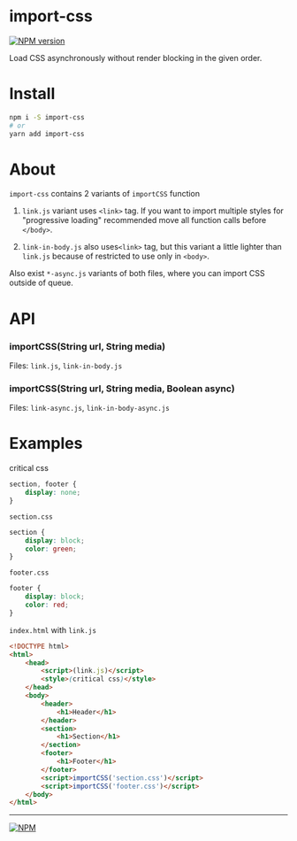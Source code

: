 # import-css

[![NPM version][npm]][npm-url]

[npm]: https://img.shields.io/npm/v/import-css.svg
[npm-url]: https://npmjs.com/package/import-css

Load CSS asynchronously without render blocking in the given order.

# Install

```bash
npm i -S import-css
# or
yarn add import-css
```

# About

`import-css` contains 2 variants of `importCSS` function

1. `link.js` variant uses `<link>` tag. If you want to import multiple styles for "progressive loading" recommended move all function calls before `</body>`.

2. `link-in-body.js` also uses`<link>` tag, but this variant a little lighter than `link.js` because of restricted to use only in `<body>`.

Also exist `*-async.js` variants of both files, where you can import CSS outside of queue.

# API

### importCSS(String url, String media)

Files: `link.js`, `link-in-body.js`

### importCSS(String url, String media, Boolean async)

Files: `link-async.js`, `link-in-body-async.js`

# Examples

critical css
```css
section, footer {
	display: none;
}
```

`section.css`
```css
section {
	display: block;
	color: green;
}
```

`footer.css`
```css
footer {
	display: block;
	color: red;
}
```

`index.html` with `link.js`
```html
<!DOCTYPE html>
<html>
	<head>
		<script>(link.js)</script>
		<style>(critical css)</style>
	</head>
	<body>
		<header>
			<h1>Header</h1>
		</header>
		<section>
			<h1>Section</h1>
		</section>
		<footer>
			<h1>Footer</h1>
		</footer>
		<script>importCSS('section.css')</script>
		<script>importCSS('footer.css')</script>
	</body>
</html>
```

---
[![NPM](https://nodei.co/npm/import-css.png?downloads=true&downloadRank=true&stars=true)](https://nodei.co/npm/import-css/)
